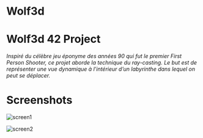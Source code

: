 # Wolf3d
# Wolf3d 42 Project

*Inspiré du célèbre jeu éponyme des années 90 qui fut le premier First Person Shooter, ce projet aborde la technique du ray-casting. Le but est de représenter une vue dynamique à l’intérieur d’un labyrinthe dans lequel on peut se déplacer.*

# Screenshots

![screen1](http://hpics.li/4deba85)

![screen2](https://www.noelshack.com/2017-11-1489574444-image2.png)
